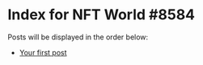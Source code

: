 # Index for NFT World #8584
Posts will be displayed in the order below:

- [Your first post](./001-first.md)


